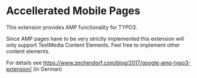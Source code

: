 # Accellerated Mobile Pages

This extension provides AMP functionality for TYPO3.

Since AMP pages have to be very strictly implemented this extension will only support TextMedia Content Elements. Feel free to implement other content elements.

For details see https://www.zechendorf.com/blog/2017/google-amp-typo3-extension/ (in German)
